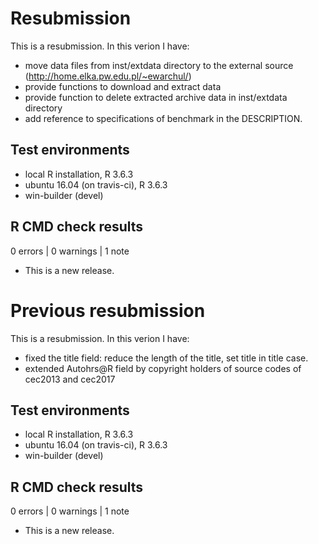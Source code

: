 # Resubmission

This is a resubmission. In this verion I have:

* move data files from inst/extdata directory to the external source (http://home.elka.pw.edu.pl/~ewarchul/)
* provide functions to download and extract data 
* provide function to delete extracted archive data in inst/extdata directory 
* add reference to specifications of benchmark in the DESCRIPTION.

## Test environments
* local R installation, R 3.6.3
* ubuntu 16.04 (on travis-ci), R 3.6.3
* win-builder (devel)

## R CMD check results

0 errors | 0 warnings | 1 note

* This is a new release.

# Previous resubmission

This is a resubmission. In this verion I have:

* fixed the title field: reduce the length of the title, set title in title case.
* extended Autohrs@R field by copyright holders of source codes of cec2013 and cec2017


## Test environments
* local R installation, R 3.6.3
* ubuntu 16.04 (on travis-ci), R 3.6.3
* win-builder (devel)

## R CMD check results

0 errors | 0 warnings | 1 note

* This is a new release.
